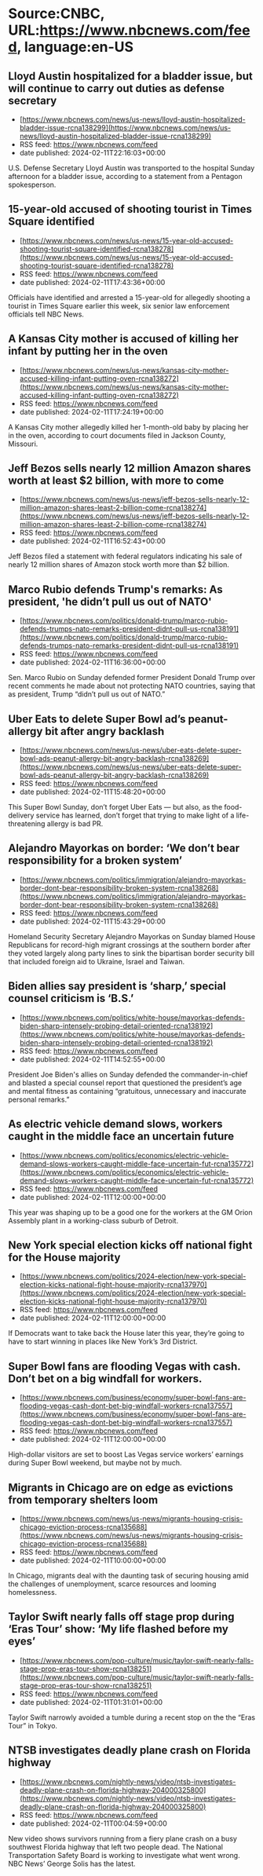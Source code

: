 # Source:CNBC, URL:https://www.nbcnews.com/feed, language:en-US

## Lloyd Austin hospitalized for a bladder issue, but will continue to carry out duties as defense secretary
 - [https://www.nbcnews.com/news/us-news/lloyd-austin-hospitalized-bladder-issue-rcna138299](https://www.nbcnews.com/news/us-news/lloyd-austin-hospitalized-bladder-issue-rcna138299)
 - RSS feed: https://www.nbcnews.com/feed
 - date published: 2024-02-11T22:16:03+00:00

U.S. Defense Secretary Lloyd Austin was transported to the hospital Sunday afternoon for a bladder issue, according to a statement from a Pentagon spokesperson.

## 15-year-old accused of shooting tourist in Times Square identified
 - [https://www.nbcnews.com/news/us-news/15-year-old-accused-shooting-tourist-square-identified-rcna138278](https://www.nbcnews.com/news/us-news/15-year-old-accused-shooting-tourist-square-identified-rcna138278)
 - RSS feed: https://www.nbcnews.com/feed
 - date published: 2024-02-11T17:43:36+00:00

Officials have identified and arrested a 15-year-old for allegedly shooting a tourist in Times Square earlier this week, six senior law enforcement officials tell NBC News.

## A Kansas City mother is accused of killing her infant by putting her in the oven
 - [https://www.nbcnews.com/news/us-news/kansas-city-mother-accused-killing-infant-putting-oven-rcna138272](https://www.nbcnews.com/news/us-news/kansas-city-mother-accused-killing-infant-putting-oven-rcna138272)
 - RSS feed: https://www.nbcnews.com/feed
 - date published: 2024-02-11T17:24:19+00:00

A Kansas City mother allegedly killed her 1-month-old baby by placing her in the oven, according to court documents filed in Jackson County, Missouri.

## Jeff Bezos sells nearly 12 million Amazon shares worth at least $2 billion, with more to come
 - [https://www.nbcnews.com/news/us-news/jeff-bezos-sells-nearly-12-million-amazon-shares-least-2-billion-come-rcna138274](https://www.nbcnews.com/news/us-news/jeff-bezos-sells-nearly-12-million-amazon-shares-least-2-billion-come-rcna138274)
 - RSS feed: https://www.nbcnews.com/feed
 - date published: 2024-02-11T16:52:43+00:00

Jeff Bezos filed a statement with federal regulators indicating his sale of nearly 12 million shares of Amazon stock worth more than $2 billion.

## Marco Rubio defends Trump's remarks: As president, 'he didn’t pull us out of NATO'
 - [https://www.nbcnews.com/politics/donald-trump/marco-rubio-defends-trumps-nato-remarks-president-didnt-pull-us-rcna138191](https://www.nbcnews.com/politics/donald-trump/marco-rubio-defends-trumps-nato-remarks-president-didnt-pull-us-rcna138191)
 - RSS feed: https://www.nbcnews.com/feed
 - date published: 2024-02-11T16:36:00+00:00

Sen. Marco Rubio on Sunday defended former President Donald Trump over recent comments he made about not protecting NATO countries, saying that as president, Trump “didn’t pull us out of NATO.”

## Uber Eats to delete Super Bowl ad’s peanut-allergy bit after angry backlash
 - [https://www.nbcnews.com/news/us-news/uber-eats-delete-super-bowl-ads-peanut-allergy-bit-angry-backlash-rcna138269](https://www.nbcnews.com/news/us-news/uber-eats-delete-super-bowl-ads-peanut-allergy-bit-angry-backlash-rcna138269)
 - RSS feed: https://www.nbcnews.com/feed
 - date published: 2024-02-11T15:48:20+00:00

This Super Bowl Sunday, don’t forget Uber Eats — but also, as the food-delivery service has learned, don’t forget that trying to make light of a life-threatening allergy is bad PR.

## Alejandro Mayorkas on border: ‘We don’t bear responsibility for a broken system’
 - [https://www.nbcnews.com/politics/immigration/alejandro-mayorkas-border-dont-bear-responsibility-broken-system-rcna138268](https://www.nbcnews.com/politics/immigration/alejandro-mayorkas-border-dont-bear-responsibility-broken-system-rcna138268)
 - RSS feed: https://www.nbcnews.com/feed
 - date published: 2024-02-11T15:43:29+00:00

Homeland Security Secretary Alejandro Mayorkas on Sunday blamed House Republicans for record-high migrant crossings at the southern border after they voted largely along party lines to sink the bipartisan border security bill that included foreign aid to Ukraine, Israel and Taiwan.

## Biden allies say president is ‘sharp,’ special counsel criticism is ‘B.S.’
 - [https://www.nbcnews.com/politics/white-house/mayorkas-defends-biden-sharp-intensely-probing-detail-oriented-rcna138192](https://www.nbcnews.com/politics/white-house/mayorkas-defends-biden-sharp-intensely-probing-detail-oriented-rcna138192)
 - RSS feed: https://www.nbcnews.com/feed
 - date published: 2024-02-11T14:52:55+00:00

President Joe Biden's allies on Sunday defended the commander-in-chief and blasted a special counsel report that questioned the president’s age and mental fitness as containing “gratuitous, unnecessary and inaccurate personal remarks.”

## As electric vehicle demand slows, workers caught in the middle face an uncertain future
 - [https://www.nbcnews.com/politics/economics/electric-vehicle-demand-slows-workers-caught-middle-face-uncertain-fut-rcna135772](https://www.nbcnews.com/politics/economics/electric-vehicle-demand-slows-workers-caught-middle-face-uncertain-fut-rcna135772)
 - RSS feed: https://www.nbcnews.com/feed
 - date published: 2024-02-11T12:00:00+00:00

This year was shaping up to be a good one for the workers at the GM Orion Assembly plant in a working-class suburb of Detroit.

## New York special election kicks off national fight for the House majority
 - [https://www.nbcnews.com/politics/2024-election/new-york-special-election-kicks-national-fight-house-majority-rcna137970](https://www.nbcnews.com/politics/2024-election/new-york-special-election-kicks-national-fight-house-majority-rcna137970)
 - RSS feed: https://www.nbcnews.com/feed
 - date published: 2024-02-11T12:00:00+00:00

If Democrats want to take back the House later this year, they’re going to have to start winning in places like New York’s 3rd District.

## Super Bowl fans are flooding Vegas with cash. Don’t bet on a big windfall for workers.
 - [https://www.nbcnews.com/business/economy/super-bowl-fans-are-flooding-vegas-cash-dont-bet-big-windfall-workers-rcna137557](https://www.nbcnews.com/business/economy/super-bowl-fans-are-flooding-vegas-cash-dont-bet-big-windfall-workers-rcna137557)
 - RSS feed: https://www.nbcnews.com/feed
 - date published: 2024-02-11T12:00:00+00:00

High-dollar visitors are set to boost Las Vegas service workers’ earnings during Super Bowl weekend, but maybe not by much.

## Migrants in Chicago are on edge as evictions from temporary shelters loom
 - [https://www.nbcnews.com/news/us-news/migrants-housing-crisis-chicago-eviction-process-rcna135688](https://www.nbcnews.com/news/us-news/migrants-housing-crisis-chicago-eviction-process-rcna135688)
 - RSS feed: https://www.nbcnews.com/feed
 - date published: 2024-02-11T10:00:00+00:00

In Chicago, migrants deal with the daunting task of securing housing amid the challenges of unemployment, scarce resources and looming homelessness.

## Taylor Swift nearly falls off stage prop during ‘Eras Tour’ show: ‘My life flashed before my eyes’
 - [https://www.nbcnews.com/pop-culture/music/taylor-swift-nearly-falls-stage-prop-eras-tour-show-rcna138251](https://www.nbcnews.com/pop-culture/music/taylor-swift-nearly-falls-stage-prop-eras-tour-show-rcna138251)
 - RSS feed: https://www.nbcnews.com/feed
 - date published: 2024-02-11T01:31:01+00:00

Taylor Swift narrowly avoided a tumble during a recent stop on the the “Eras Tour” in Tokyo.

## NTSB investigates deadly plane crash on Florida highway
 - [https://www.nbcnews.com/nightly-news/video/ntsb-investigates-deadly-plane-crash-on-florida-highway-204000325800](https://www.nbcnews.com/nightly-news/video/ntsb-investigates-deadly-plane-crash-on-florida-highway-204000325800)
 - RSS feed: https://www.nbcnews.com/feed
 - date published: 2024-02-11T00:04:59+00:00

New video shows survivors running from a fiery plane crash on a busy southwest Florida highway that left two people dead. The National Transportation Safety Board is working to investigate what went wrong. NBC News’ George Solis has the latest.

